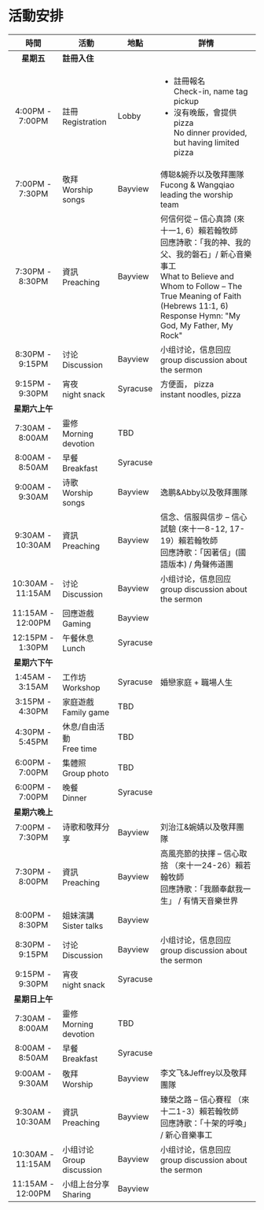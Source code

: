 

# 活動安排


|        時間         | 活動                         | 地點      | 詳情                                                                                                                                                                                                 |
|:-----------------:|----------------------------|---------|----------------------------------------------------------------------------------------------------------------------------------------------------------------------------------------------------|
|      **星期五**      | **註冊入住**                   |         |
|  4:00PM - 7:00PM  | 註冊 <br> Registration       | Lobby   | <ul><li>註冊報名 <br> Check-in, name tag pickup</li><li>沒有晚飯，會提供pizza <br>No dinner provided, but having limited pizza </li></ul>                                                                      |
|  7:00PM - 7:30PM  | 敬拜 <br> Worship songs      | Bayview | 傅聪&婉乔以及敬拜團隊 <br> Fucong & Wangqiao leading the worship team                                                                                                                                        |
|  7:30PM - 8:30PM  | 資訊 <br> Preaching          | Bayview     | 何信何從 – 信心真諦 (來十一1, 6）賴若翰牧師 <br> 回應詩歌：「我的神、我的父、我的磐石」/ 新心音樂事工 <br> What to Believe and Whom to Follow – The True Meaning of Faith (Hebrews 11:1, 6) <br> Response Hymn: "My God, My Father, My Rock" |
|  8:30PM - 9:15PM  | 讨论 <br> Discussion         | Bayview     | 小组讨论，信息回应  <br> group discussion about the sermon                                                                                                                                                  |
|  9:15PM - 9:30PM  | 宵夜 <br> night snack        | Syracuse     | 方便面， pizza <br> instant noodles, pizza                                                                                                                                                             |
|     **星期六上午**     |                            |         |
|  7:30AM - 8:00AM  | 靈修 <br> Morning devotion   | TBD     |                                                                                                                                                                                                    |                                                                                    
|  8:00AM - 8:50AM  | 早餐 <br> Breakfast          | Syracuse     |                                                                                                                                                                                                    |                                                                           
|  9:00AM - 9:30AM  | 诗歌 <br> Worship songs      | Bayview     | 逸鹏&Abby以及敬拜團隊                                                                                                                                                                                      |                                                                                                                                                                               
| 9:30AM - 10:30AM  | 資訊 <br> Preaching          | Bayview     | 信念、信服與信步 – 信心試驗 (來十一8-12, 17-19）賴若翰牧師 <br> 回應詩歌：「因著信」(國語版本) / 角聲佈道團                                                                                                                                |                                       
| 10:30AM - 11:15AM | 讨论 <br> Discussion         | Bayview     | 小组讨论，信息回应  <br> group discussion about the sermon                                                                                                                                                  |
| 11:15AM - 12:00PM | 回應遊戲<br> Gaming            | Bayview     |                                                                                                                                                                                                                          
| 12:15PM - 1:30PM  | 午餐休息 <br> Lunch            | Syracuse     |                                                               
|     **星期六下午**     |                            |         |
|  1:45AM - 3:15AM  | 工作坊 <br> Workshop          | Syracuse     | 婚戀家庭 +  職場人生                                                                                                                                                                                       |                                                                                                                                                                               
|  3:15PM - 4:30PM  | 家庭遊戲 <br> Family game      | TBD     |                                                                                                                                                                         
|  4:30PM - 5:45PM  | 休息/自由活動 <br> Free time     | TBD     |                                                                                                                                                                                                                               
|  6:00PM - 7:00PM  | 集體照 <br> Group photo             | TBD     |                                                                
|  6:00PM - 7:00PM  | 晚餐 <br> Dinner             | Syracuse     |
|     **星期六晚上**     |                            |         |
|  7:00PM - 7:30PM  | 诗歌和敬拜分享                    | Bayview     | 刘治江&婉婧以及敬拜團隊                                                                                                                                                                                       
|  7:30PM - 8:00PM  | 資訊 <br> Preaching          | Bayview     | 高風亮節的抉擇 – 信心取捨 （來十一24-26）賴若翰牧師 <br> 回應詩歌：「我願奉獻我一生」 / 有情天音樂世界                                                                                                                                       
|  8:00PM - 8:30PM  | 姐妹演講 <br> Sister talks     | Bayview     |                                              
|  8:30PM - 9:15PM  | 讨论 <br> Discussion         | Bayview     | 小组讨论，信息回应  <br> group discussion about the sermon                                                                                                                                                  
|  9:15PM - 9:30PM  | 宵夜 <br> night snack        | Syracuse     |                                                                                    
|     **星期日上午**     |                            |         |
|  7:30AM - 8:00AM  | 靈修 <br> Morning devotion   | TBD     |                                                                                                                                                                                                                                         
|  8:00AM - 8:50AM  | 早餐 <br> Breakfast          | Syracuse     |                                                           
|  9:00AM - 9:30AM  | 敬拜 <br> Worship            | Bayview     | 李文飞&Jeffrey以及敬拜團隊                                                                                                                                                                                  
| 9:30AM - 10:30AM  | 資訊 <br> Preaching          | Bayview     | 臻榮之路 – 信心賽程 （來十二1-3）賴若翰牧師 <br> 回應詩歌：「十架的呼喚」 / 新心音樂事工                                                                                                                                               
| 10:30AM - 11:15AM | 小组讨论 <br> Group discussion | Bayview     | 小组讨论，信息回应  <br> group discussion about the sermon                                                                                                                                                  
| 11:15AM - 12:00PM | 小组上台分享 <br> Sharing        | Bayview     |                                                                                                                                                                 
                                                                                                                                                                                                              
